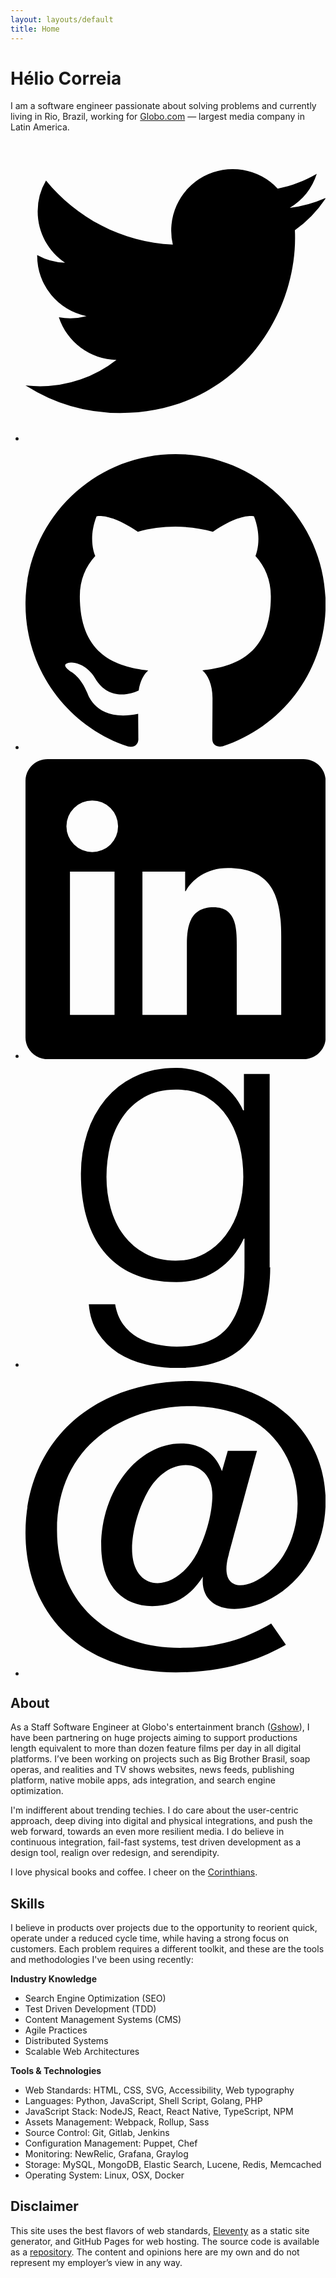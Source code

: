 ```yaml
---
layout: layouts/default
title: Home
---
```


# Hélio Correia

I am a software engineer passionate about solving problems and currently living in Rio, Brazil, working for [Globo.com](https://www.globo.com) — largest media company in Latin America.

* [<svg xmlns="http://www.w3.org/2000/svg" viewBox="0 0 24 24"><path d="M23.954 4.569a10 10 0 0 1-2.825.775 4.958 4.958 0 0 0 2.163-2.723c-.951.555-2.005.959-3.127 1.184a4.92 4.92 0 0 0-8.384 4.482C7.691 8.094 4.066 6.13 1.64 3.161a4.822 4.822 0 0 0-.666 2.475c0 1.71.87 3.213 2.188 4.096a4.904 4.904 0 0 1-2.228-.616v.061a4.923 4.923 0 0 0 3.946 4.827 4.996 4.996 0 0 1-2.212.085 4.937 4.937 0 0 0 4.604 3.417 9.868 9.868 0 0 1-6.102 2.105c-.39 0-.779-.023-1.17-.067a13.995 13.995 0 0 0 7.557 2.209c9.054 0 13.999-7.496 13.999-13.986 0-.209 0-.42-.015-.63a9.936 9.936 0 0 0 2.46-2.548l-.047-.02z"/></svg>](https://twitter.com/heliocorreia)

* [<svg xmlns="http://www.w3.org/2000/svg" viewBox="0 0 24 24"><path d="M12 .297c-6.63 0-12 5.373-12 12 0 5.303 3.438 9.8 8.205 11.385.6.113.82-.258.82-.577 0-.285-.01-1.04-.015-2.04-3.338.724-4.042-1.61-4.042-1.61C4.422 18.07 3.633 17.7 3.633 17.7c-1.087-.744.084-.729.084-.729 1.205.084 1.838 1.236 1.838 1.236 1.07 1.835 2.809 1.305 3.495.998.108-.776.417-1.305.76-1.605-2.665-.3-5.466-1.332-5.466-5.93 0-1.31.465-2.38 1.235-3.22-.135-.303-.54-1.523.105-3.176 0 0 1.005-.322 3.3 1.23.96-.267 1.98-.399 3-.405 1.02.006 2.04.138 3 .405 2.28-1.552 3.285-1.23 3.285-1.23.645 1.653.24 2.873.12 3.176.765.84 1.23 1.91 1.23 3.22 0 4.61-2.805 5.625-5.475 5.92.42.36.81 1.096.81 2.22 0 1.606-.015 2.896-.015 3.286 0 .315.21.69.825.57C20.565 22.092 24 17.592 24 12.297c0-6.627-5.373-12-12-12"/></svg>](https://github.com/heliocorreia/)

* [<svg xmlns="http://www.w3.org/2000/svg" viewBox="0 0 24 24"><path d="M20.447 20.452h-3.554v-5.569c0-1.328-.027-3.037-1.852-3.037-1.853 0-2.136 1.445-2.136 2.939v5.667H9.351V9h3.414v1.561h.046c.477-.9 1.637-1.85 3.37-1.85 3.601 0 4.267 2.37 4.267 5.455v6.286zM5.337 7.433a2.062 2.062 0 0 1-2.063-2.065 2.064 2.064 0 1 1 2.063 2.065zm1.782 13.019H3.555V9h3.564v11.452zM22.225 0H1.771C.792 0 0 .774 0 1.729v20.542C0 23.227.792 24 1.771 24h20.451C23.2 24 24 23.227 24 22.271V1.729C24 .774 23.2 0 22.222 0h.003z"/></svg>](https://www.linkedin.com/in/heliocorreia/)

* [<svg xmlns="http://www.w3.org/2000/svg" viewBox="0 0 24 24"><path d="M19.525 15.977V.49h-2.059v2.906h-.064a5.498 5.498 0 0 0-.842-1.307A6.455 6.455 0 0 0 15.328.995a5.794 5.794 0 0 0-1.519-.736A6.013 6.013 0 0 0 12.038 0c-1.21 0-2.3.225-3.246.67A6.863 6.863 0 0 0 6.407 2.5a8.137 8.137 0 0 0-1.47 2.711 10.575 10.575 0 0 0-.506 3.283c0 1.199.141 2.326.425 3.382.286 1.057.737 1.976 1.368 2.762a6.402 6.402 0 0 0 2.375 1.833c.961.436 2.119.661 3.471.661 1.248 0 2.33-.315 3.262-.946s1.638-1.473 2.119-2.525h.061v2.284c0 2.044-.421 3.607-1.264 4.705-.84 1.081-2.224 1.638-4.146 1.638a7.682 7.682 0 0 1-1.669-.181 5.357 5.357 0 0 1-1.487-.57 3.929 3.929 0 0 1-1.143-1.038c-.316-.435-.526-.961-.632-1.593H5.064c.067.887.315 1.654.737 2.3a5.502 5.502 0 0 0 1.602 1.593 7.223 7.223 0 0 0 2.172.902c.811.194 1.639.3 2.494.3 1.383 0 2.541-.195 3.486-.555.947-.376 1.714-.902 2.301-1.608.601-.708 1.021-1.549 1.293-2.556.27-1.007.42-2.134.42-3.367l-.044.062zm-7.484-.557c-.955 0-1.784-.189-2.479-.571a5.21 5.21 0 0 1-1.732-1.503c-.467-.621-.797-1.332-1.022-2.139s-.332-1.633-.332-2.484c0-.871.105-1.725.301-2.563.21-.84.54-1.587.992-2.24.451-.652 1.037-1.182 1.728-1.584s1.533-.605 2.51-.605 1.803.209 2.495.621a5.252 5.252 0 0 1 1.683 1.634c.436.677.751 1.429.947 2.255.195.826.285 1.656.285 2.482a9.19 9.19 0 0 1-.345 2.484 6.395 6.395 0 0 1-1.038 2.139 5.4 5.4 0 0 1-1.698 1.503c-.676.382-1.458.571-2.359.571h.064z"/></svg>](https://www.goodreads.com/heliocorreia)

* [<svg xmlns="http://www.w3.org/2000/svg" viewBox="0 0 24 24"><path d="M12.042 23.648C4.229 23.648 0 18.772 0 12.477 0 5.75 4.762.352 13.276.352 19.49.352 24 4.39 24 9.953c0 8.712-10.33 11.012-9.812 6.042-.71 1.108-1.854 2.354-4.053 2.354-2.516 0-4.08-1.842-4.08-4.807 0-4.444 2.921-8.199 6.379-8.199 1.659 0 2.8.876 3.277 2.221l.464-1.632h2.338c-.244.832-2.321 8.527-2.321 8.527-.648 2.666 1.35 2.713 3.122 1.297 3.329-2.58 3.501-9.327-.998-12.141C13.495.724 2.521 2.513 2.521 12.308c0 5.611 3.95 9.381 9.829 9.381 3.436 0 5.542-.93 7.295-1.948l1.177 1.698c-1.711.966-4.461 2.209-8.78 2.209zM9.698 9.343c-.715 1.34-1.177 3.076-1.177 4.424 0 3.61 3.522 3.633 5.252.239.712-1.394 1.171-3.171 1.171-4.529 0-2.917-3.495-3.434-5.246-.134z"/></svg>](mailto:contato@heliocorreia.com)

## About

As a Staff Software Engineer at Globo's entertainment branch ([Gshow](https://gshow.globo.com/)), I have been partnering on huge projects aiming to support productions length equivalent to more than dozen feature films per day in all digital platforms. I’ve been working on projects such as Big Brother Brasil, soap operas, and realities and TV shows websites, news feeds, publishing platform, native mobile apps, ads integration, and search engine optimization.

I'm indifferent about trending techies. I do care about the user-centric approach, deep diving into digital and physical integrations, and push the web forward, towards an even more resilient media. I do believe in continuous integration, fail-fast systems, test driven development as a design tool, realign over redesign, and serendipity.

I love physical books and coffee. I cheer on the [Corinthians](https://en.wikipedia.org/wiki/Sport_Club_Corinthians_Paulista).

## Skills

I believe in products over projects due to the opportunity to reorient quick, operate under a reduced cycle time, while having a strong focus on customers. Each problem requires a different toolkit, and these are the tools and methodologies I've been using recently:

__Industry Knowledge__

* Search Engine Optimization (SEO)
* Test Driven Development (TDD)
* Content Management Systems (CMS)
* Agile Practices
* Distributed Systems
* Scalable Web Architectures

__Tools & Technologies__

* Web Standards: HTML, CSS, SVG, Accessibility, Web typography
* Languages: Python, JavaScript, Shell Script, Golang, PHP
* JavaScript Stack: NodeJS, React, React Native, TypeScript, NPM
* Assets Management: Webpack, Rollup, Sass
* Source Control: Git, Gitlab, Jenkins
* Configuration Management: Puppet, Chef
* Monitoring: NewRelic, Grafana, Graylog
* Storage: MySQL, MongoDB, Elastic Search, Lucene, Redis, Memcached
* Operating System: Linux, OSX, Docker

## Disclaimer

This site uses the best flavors of web standards, [Eleventy](https://www.11ty.io/) as a static site generator, and GitHub Pages for web hosting. The source code is available as a [repository](https://github.com/heliocorreia/heliocorreia.com). The content and opinions here are my own and do not represent my employer’s view in any way.
